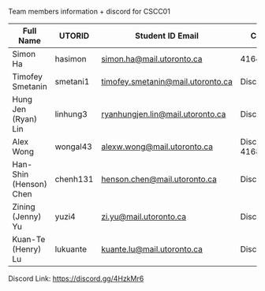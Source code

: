 Team members information + discord for CSCC01 

| Full Name            | UTORID    | Student ID Email                    | Contact | 
| ---------------------| ----------| ------------------------------------| ------- |
Simon Ha               | hasimon   | simon.ha@mail.utoronto.ca           | 4164574925
Timofey Smetanin       | smetani1  | timofey.smetanin@mail.utoronto.ca   | Discord
Hung Jen (Ryan) Lin    | linhung3  | ryanhungjen.lin@mail.utoronto.ca    | Discord
Alex Wong              | wongal43  | alexw.wong@mail.utoronto.ca         | Discord, 4168939067
Han-Shin (Henson) Chen | chenh131  | henson.chen@mail.utoronto.ca        | Discord
Zining (Jenny) Yu      | yuzi4     | zi.yu@mail.utoronto.ca              | Discord
Kuan-Te (Henry) Lu     | lukuante  | kuante.lu@mail.utoronto.ca          | Discord


Discord Link: https://discord.gg/4HzkMr6
